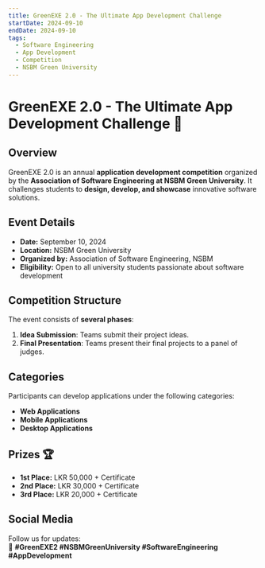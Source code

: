 ```yaml
---
title: GreenEXE 2.0 - The Ultimate App Development Challenge
startDate: 2024-09-10
endDate: 2024-09-10
tags:
  - Software Engineering
  - App Development
  - Competition
  - NSBM Green University
---
```


# GreenEXE 2.0 - The Ultimate App Development Challenge 🚀

## Overview
GreenEXE 2.0 is an annual **application development competition** organized by the **Association of Software Engineering at NSBM Green University**. It challenges students to **design, develop, and showcase** innovative software solutions.

## Event Details
- **Date:** September 10, 2024
- **Location:** NSBM Green University
- **Organized by:** Association of Software Engineering, NSBM
- **Eligibility:** Open to all university students passionate about software development

## Competition Structure
The event consists of **several phases**:
1. **Idea Submission**: Teams submit their project ideas.
3. **Final Presentation**: Teams present their final projects to a panel of judges.

## Categories
Participants can develop applications under the following categories:
- **Web Applications**
- **Mobile Applications**
- **Desktop Applications**


## Prizes 🏆
- **1st Place:** LKR 50,000 + Certificate
- **2nd Place:** LKR 30,000 + Certificate
- **3rd Place:** LKR 20,000 + Certificate

## Social Media
Follow us for updates:  
📌 **#GreenEXE2 #NSBMGreenUniversity #SoftwareEngineering #AppDevelopment**

